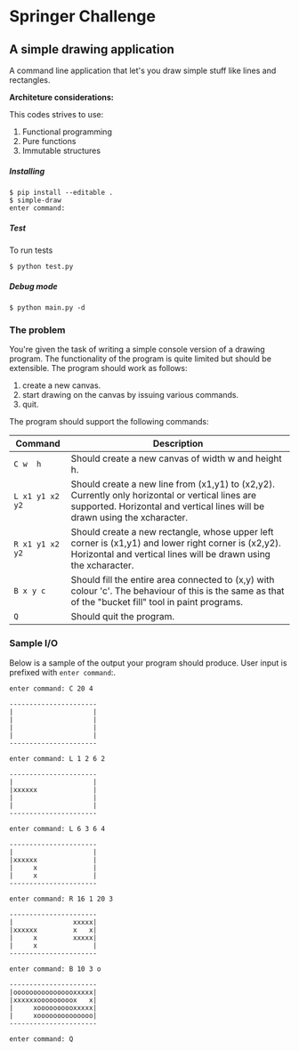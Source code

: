 # Springer Challenge

## A simple drawing application

A command line application that let's you draw simple stuff like lines and rectangles.

**Architeture considerations:**

This codes strives to use:

1. Functional programming
2. Pure functions
3. Immutable structures

##### Installing

```shell
$ pip install --editable .
$ simple-draw
enter command:
```

##### Test

To run tests

```shell
$ python test.py
```

##### Debug mode

```
$ python main.py -d
```

### The problem

You're given the task of writing a simple console version of a drawing program. The functionality of the program is
quite limited but should be extensible. The program should work as follows:

1. create a new canvas.
2. start drawing on the canvas by issuing various commands.
3. quit.

The program should support the following commands:

| Command | Description |
| ------- | ----------- |
| `C w  h` | Should create a new canvas of width w and height h. |
| `L x1 y1 x2 y2` | Should create a new line from (x1,y1) to (x2,y2). Currently only horizontal or vertical lines are supported. Horizontal and vertical lines will be drawn using the xcharacter. |
| `R x1 y1 x2 y2` | Should create a new rectangle, whose upper left corner is (x1,y1) and lower right corner is (x2,y2). Horizontal and vertical lines will be drawn using the xcharacter. |
| `B x y c` | Should fill the entire area connected to (x,y) with colour 'c'. The behaviour of this is the same as that of the "bucket fill" tool in paint programs. |
| `Q` | Should quit the program. |

### Sample I/O

Below is a sample of the output your program should produce. User input is prefixed with `enter command`:.

```
enter command: C 20 4

----------------------
|                    |
|                    |
|                    |
|                    |
----------------------

enter command: L 1 2 6 2

----------------------
|                    |
|xxxxxx              |
|                    |
|                    |
----------------------

enter command: L 6 3 6 4

----------------------
|                    |
|xxxxxx              |
|     x              |
|     x              |
----------------------

enter command: R 16 1 20 3

----------------------
|               xxxxx|
|xxxxxx         x   x|
|     x         xxxxx|
|     x              |
----------------------

enter command: B 10 3 o

----------------------
|oooooooooooooooxxxxx|
|xxxxxxooooooooox   x|
|     xoooooooooxxxxx|
|     xoooooooooooooo|
----------------------

enter command: Q
```

